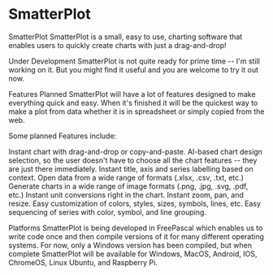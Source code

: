 # SmatterPlot

SmatterPlot
SmatterPlot is a small, easy to use, charting software that enables users to quickly create charts with just a drag-and-drop!

Under Development
SmatterPlot is not quite ready for prime time -- I'm still working on it.  But you might find it useful and you are welcome to try it out now.

Features Planned
SmatterPlot will have a lot of features designed to make everything quick and easy.  When it's finished it will be the quickest way to make a plot from data whether it is in spreadsheet or simply copied from the web.  

Some planned Features include:

Instant chart with drag-and-drop or copy-and-paste.
AI-based chart design selection, so the user doesn't have to choose all the chart features -- they are just there immediately.
Instant title, axis and series labelling based on context.
Open data from a wide range of formats (.xlsx, .csv, .txt, etc.)
Generate charts in a wide range of image formats (.png, .jpg, .svg, .pdf, etc.)
Instant unit conversions right in the chart.
Instant zoom, pan, and resize.
Easy customization of colors, styles, sizes, symbols, lines, etc.
Easy sequencing of series with color, symbol, and line grouping.

Platforms
SmatterPlot is being developed in FreePascal which enables us to write code once and then compile versions of it for many different operating systems.  For now, only a Windows version has been compiled, but when complete SmatterPlot will be available for Windows, MacOS, Android, IOS, ChromeOS, Linux Ubuntu, and Raspberry Pi.
